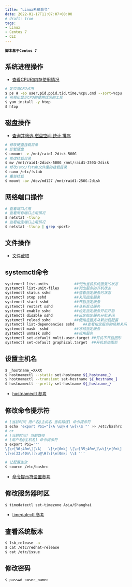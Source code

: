 ```yaml
---
title: "Linux系统命令"
date: 2022-01-17T11:07:07+08:00
# draft: true
tags: 
- Linux
- Centos 7
- CLI
---
```


**`脚本基于Centos 7`**

## 系统进程操作

- [查看CPU和内存使用情况](https://www.cnblogs.com/xd502djj/archive/2011/03/01/1968041.html)

```bash
# 定位高CPU占用
$ ps H -eo user,pid,ppid,tid,time,%cpu,cmd --sort=%cpu
# 可视化显示CPU的使用状况的工具
$ yum install -y htop
$ htop
```

## 磁盘操作

- [查询并筛选 磁盘空间 统计 排序](https://blog.csdn.net/u013030100/article/details/79564378)

```bash
# 修改硬盘挂载目录
# 卸载硬盘
$ umount -v /mnt/raid1-2disk-500G
# 修改挂载目录
$ mv /mnt/raid1-2disk-500G /mnt/raid1-250G-2disk
# 修改/etc/fstab文件里的挂载目录
$ nano /etc/fstab
# 重装挂载
$ mount -av /dev/md127 /mnt/raid1-250G-2disk
```

## 网络端口操作

```bash
# 查看端口占用
# 查看所有端口占用情况
$ netstat -tlunp
# 查看指定端口占用情况
$ netstat -tlunp | grep <port>
```

## 文件操作

- [文件截取](https://blog.csdn.net/kangaroo_07/article/details/43733891)

## systemctl命令

```bash
systemctl list-units            ##列出当前系统服务的状态
systemctl list-unit-files       ##列出服务的开机状态
systemctl status sshd           ##查看指定服务的状态
systemctl stop sshd             ##关闭指定服务
systemctl start sshd            ##开启指定服务
systemctl restart sshd          ##从新启动服务
systemctl enable sshd           ##设定指定服务开机开启
systemctl disable sshd          ##设定指定服务开机关闭
systemctl reload sshd           ##使指定服务从新加载配置
systemctl list-dependencies sshd    ##查看指定服务的倚赖关系
systemctl mask  sshd            ##冻结指定服务
systemctl unmask sshd           ##启用服务
systemctl set-default multi-user.target ##开机不开启图形
systemctl set-default graphical.target  ##开机启动图形
```

## 设置主机名

```bash
$ _hostname_=XXXX
$ hostnamectl --static set-hostname ${_hostname_}
$ hostnamectl --transient set-hostname ${_hostname_}
$ hostnamectl --pretty set-hostname ${_hostname_}
```

- [hostnamectl 参考](https://blog.csdn.net/tantexian/article/details/45958275)

## 修改命令提示符

```bash
# [当前时间 用户名@主机名 当前路径] 命令提示符
$ echo 'export PS1="[\A \u@\H \w]\\$ "' >> /etc/bashrc
# or 
# [当前时间] 当前路径
# [用户名@主机名] 命令提示符
$ export PS1='''
\[\e[36;40m\][\A]   \[\e[0m\] \[\e[35;40m\]\w\[\e[0m\]
\[\e[33;40m\][\u@\H]\[\e[0m\] \\$ '''

# 让配置生效
$ source /etc/bashrc
```

- [命令提示符设置参考](https://www.linuxidc.com/Linux/2017-10/147438.htm)

## 修改服务器时区

```bash
$ timedatectl set-timezone Asia/Shanghai
```

- [timedatectl 参考](https://www.jianshu.com/p/5e8e22bf135d)

## 查看系统版本

```bash
$ lsb_release -a
$ cat /etc/redhat-release
$ cat /etc/issue
```

## 修改密码

```bash
$ passwd <user_name>
```
